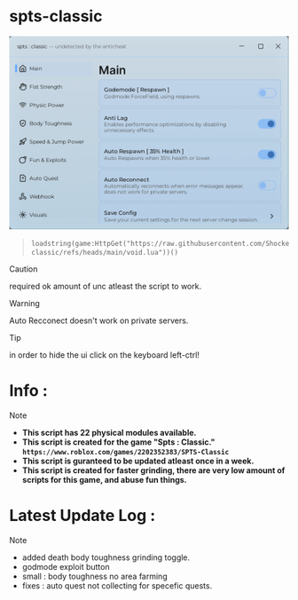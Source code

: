 # spts-classic
   ![!](https://raw.githubusercontent.com/ShockerLL22/spts-classic/refs/heads/main/demo.png)
> ```
> loadstring(game:HttpGet("https://raw.githubusercontent.com/ShockerLL22/spts-classic/refs/heads/main/void.lua"))()
> ```

> [!CAUTION]
> required ok amount of unc atleast the script to work.

> [!WARNING]
> Auto Recconect doesn't work on private servers.

> [!TIP]
> in order to hide the ui click on the keyboard left-ctrl!
# Info : 
> [!NOTE] 
> - **This script has 22 physical modules available.**
> - **This script is created for the game "Spts : Classic." ```https://www.roblox.com/games/2202352383/SPTS-Classic```**
> - **This script is guranteed to be updated atleast once in a week.**
> - **This script is created for faster grinding, there are very low amount of scripts for this game, and abuse fun things.**
# Latest Update Log : 
> [!NOTE]  
> - added death body toughness grinding toggle.
> - godmode exploit button
> - small : body toughness no area farming
> - fixes : auto quest not collecting for specefic quests.
